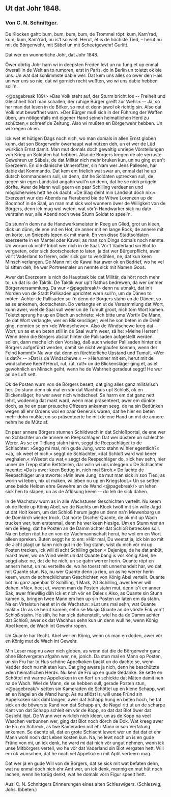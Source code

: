 <h2>Ut dat Johr 1848.</h2>

<h3>Von C. N. Schnittger.</h3>

<div class="right">
<div class="quote">De Klocken gaht: bum, bum, bum, bum,
de Trommel röpt: kum, Kam'rad, kum,
kum, Kam'rad, nu is't so wiet.
Herut, et is de höchste Tied, &ndash;
herut nu mit de Börgerwehr,
mit Säbel un mit Scheetgewehr! Gurlitt.</div>
</div>

Dat wer en wunnerliche Johr, dat Johr 1848.

Öwer dörtig Johr harn wi in deepsten Freden levt un nu fung
et up enmal öwerall in de Welt an to rumoren, erst in Paris, do
in Berlin un toletzt ok bie uns. Un wat dat schlimmste dabie wer:
Dat kem uns alles so öwer den Hals un wer uns so nie, dat
wi gornich recht wußten, wo wi uns dabie hebben soll'n.

<@pagebreak 189/>
»Das Volk steht auf, der Sturm bricht los -- Freiheit und
Gleichheit hört man schallen, der ruhige Bürger greift zur Wehr.«
-- Ja, so har man dat lesen in de Böker, so mut et denn jawol
ok richtig sin. Also dat Volk mut bewaffnet warn. »Der Bürger
muß sich in der Führung der Waffen üben, um nötigenfalls mit
eigener Hand seinen heimatlichen Herd zu schützen,« schreef de
Zeitung. Also wi mußten en Börgerwehr hebben. Un wi kregen
ok en.

Ick wet et hütigen Dags noch nich, wo man domals in allen
Ernst globen kunn, dat son Börgerwehr öwerhaupt wat nützen deh,
un et wer de Lüd würklich Ernst damit. Man mut domals doch
gewaltig unriepe Vörstellungen von Krieg un Soldaten hat hebben.
Also de Börgers kregen de ole verruste Gewehren un Säbels, de
dat Militär nich mehr bruken kun, un nu ging et an't Exerzeern.
En ole dänische Unneroffzer, sin Nam wer Jens Pallesen, har dabie
dat Kommando. Dat kem em frielich wat swar an, enmal dat he
up dütsch kommandeern sull, un denn, dat he Soldaten uptrecken
sull, de gegen sin egen Landslüd angahn wull'n un denn, dat he
se nich prügeln dörfte. Awer de Mann wull geern en paar Schilling
verdeenen und möglicherwies hett he ok dacht: »De Slag deiht min
Landslüt doch nix.« Exerzeert wur des Abends na Fierabend bie
de Witwe Lorenzen up de Boomhof in de Saal, un man mut sick
wol wunnern öwer de Willigkeit von de Börgers, denn ick mug wol
weten, wat vör'n Handwarker sick nu dato verstahn wur, alle Abend
noch twee Stunn Soldat to speel'n.

Da stunn'n denn nu de Handwarksmeister in Reeg un Glied,
grot un kleen, dick un dünn, de ene mit en Hot, de anner mit en
lange Rock, de annere mit en korte, un Sniepels lepen ok mit mank.
En von disse Stadtsoldaten exerzeerte in en Mantel oder Kawai, as
man son Dings domals noch nennte. Un worum ok nich? Inböt
wer nich in de Saal. Vör't Vaderland sin Blot to vergeeten, oder
sick dootscheeten to laten, ja dat wer Bürgerpflicht, awar vör't Vaderland
to freren, oder sick gor to verköhlen, ne, dat kun keen Minsch
verlangen. De Mann mit de Kawai har awer ok en Bedrief, wo
he vel bi sitten deh, he wer Portreemaler un nennte sick mit
Namen Goos.

Awer dat Exerzeern is nich de Hauptsak bie dat Militär, da
hört noch mehr to, un dat is: de Taktik. De Taktik wur up't
Rathus bedrewen, da wer ümmer Börgerversammlung. Da wur 
<@pagebreak/>
denn nu utmakt, dat in't Norden von de Stadt Pallisaden uprichtet
warn sull'n, um de Dänen to möten. Achter de Pallisaden
sull'n denn de Börgers stahn un de Dänen, so as se ankemen, dootscheten.
Do verlangte en ut de Versammlung dat Wort, kunn awer,
wiel de Saal vull weer un de Tumult groot, nich tom Wort kamen.
Toletzt sprung he up en Disch un schriete: »Ich bitte ums Wort!«
De Mann, de dat Wort verlangte, wer en Blickensläger; wiel he
son beten in de Dreih ging, nennten se em »de Windschewe«. Also
de Windschewe kreg dat Wort, un as et en beten still in de Saal
wur'n weer, sä he: »Meine Herren! Wenn denn die Börgers abslut
hinter die Pallisaden aufgestellt werden sollen, dann mache ich
den Vorslag, daß auch wieder Pallisaden hinter die Börgers aufgeführt
werden, damit sie nicht weglaufen können, wenn der Feind
kommt!« Nu wur dat denn en fürchterliche Upstand und Tumult.
»Wer is dat?« -- »Dat is de Windschewe.« -- »Herunner mit em,
herut mit de windschewe Keerl! Herut, rut, rut, rut!« un de Blickensläger
ging et, as et gewöhnlich en Minsch geiht, wenn he de Wahrheit
geradeut seggt! He wur an de Luft sett.

Ok de Posten wurn von de Börgers besett; dat ging alles ganz
militärisch her. Do stunn denn ok mal en vör dat Wachthus upt
Schloß, ok en Blickensläger, he wer awer nich windscheef. Se harrn
em dat ganz nett lehrt, wodennig dat makt ward, wenn man präsenteert,
awer em dünkte doch, as he en paar preusche Offzeers ankamen
seeg, de na sin Bedünken wegen all ehr Ordens wol en paar
Generals waren, dat he hier en beten mehr dohn mußte, un so
präsenteerte he mit de ene Hand un mit de annere nehm he de
Mütz af.

En paar annere Börgers stunnen Schildwach in dat Schloßportal,
de ene wer en Schlachter un de annere en Reepschläger. Dat
wer düstere un schlechte Werer. As se en Tidlang stahn harn, seggt
de Reepschläger to de Schlachter: »Segg mi mal, min gude Jung,
woto stahn wi hier egentlich?« »Ja, ick weet et nich,« seggt de
Schlachter, »dat Schloß ward wol kener weghalen.« »Weetst du
wat,« seggt de Reepschläger do, »ick hev sehn, hier unner de Trepp
stahn Bettstellen, dar willn wi uns inleggen.« De Schlachter meente:
»Da is awer keen Bettüg in, nich mal Stroh.« Do lachte de Reepschläger
un antworte: »Min lewe Jung, da mut man sick in son
Tied, as worin wi leben, nix ut maken, wi leben nu up en Kriegsfoot.«
Un so setten unse beide Helden ehre Gewehre an de Wand 
<@pagebreak/>
un lehen sick hen to slapen, un as de Aflösung keem -- do leh
de sick dahen.

In de Wachstuv wurn as in alle Wachstuven Geschichten vertellt.
Nu keem ok de Rede up König Abel, wo de Nachts um Klock
twölf mit sin wille Jagd ut dat Holt keem, um dat Schloß herum
jagte un denn na'n Mewenbarg un de Domkirch wieder trock. Dat
hörte Discher Quante, de ok mit up Wach trucken wer, tum erstenmal,
denn he wer keen hiesige. Um en Stunn wer an em de Reeg,
dat he Posten an de Damm achter dat Schloß betrecken soll. Na
en beten röpt he en von de Wachmannschaft herut, he wol em en
Wort alleen spreken. Buten seggt he to em: »Hör mal, Du weetst
ja, ick bin so mit de Jicht plagt un kann nich gut in de Tog
stahn, wist du nich vör mi up Posten trecken, ick will di acht Schilling
geben.« Dejenige, de he dat anbüt, markt awer, wo de Wind weiht
un dat Quante bang is vör König Abel, he seggt also: ne, dat
de he nich, un se gahn werrer herin. Quante röpt en annern herut,
un nu vertellte de, wo he toerst mit unnerhandelt har, wo dat mit
Quante stun. Na, nu wer Quante denn ja riep, un as he werrer
herin keem, wurn de schrecklichsten Geschichten von König Abel vertellt.
Quante böt nu ganz apenbar 12 Schilling, 1 Mark, 20 Schilling,
awer kener will dahen. »Ne«, heet et, »wenn man da Posten
stahn mut, denn is't en anner Sak, awer friewillig däh ick et nich
vör en Daler.« Also, as Quante sin Stunn kamen is, bringen twee
Mann em hen up sin Posten un laten em da stahn. Na en Virtelstun
heet et in de Wachstuv: »Lat uns mal sehn, wat Quante makt.«
Un as se herut kamen, sehn se Musjo Quante an de vörste Eck
von't Schloß stahn. He säh, he har sick dahenstellt, wiel he da de
Damm achter dat Schloß, awer ok dat Wachhus sehn kun un denn
wull he, wenn König Abel keem, de Wach int Gewehr ropen.

Un Quante har Recht. Abel wer en König, wenn ok man en
doden, awer vör en König mut de Wach int Gewehr.

Min Leser mag nu awer nich globen, as wenn dat die de
Börgerwehr ganz ohne Blotvergeten afgahn wer, ne, jonich. Da
stun mal en Mann op Posten, un sin Fru har to Hus schöne Appelkoken
backt un do dachte se, wenn Vadder doch nu mit eten kun.
Dat ging awers ja nich, denn he beschützte »den heimatlichen Herd«.
Nu kem de Fru up en gude Gedanke. Se sette en Schöttel mit
warme Appelkoken in en Korf un schickte dat Mäten damit hen na
de Wach. Wiel de Mann, de se hebben sull, gerade Posten stun, 
<@pagebreak/>
setten sin Kameraden de Schöttel up en klene Schapp, wat an en
Nagel an de Wand hung. As nu aflöst is, will unse Fründ sin
Appelkoken sick dahl langen, awer dat Schapp hung en beten hoch,
he fat sick an de böwerste Rand von dat Schapp an, de Nagel ritt
ut un de scharpe Kant von dat Schapp schleit em vör de Kopp, so
dat dat Blot öwer dat Gesicht löpt. De Wunn wer wirklich nich
kleen, un as de Kopp na veel Waschen verbunnen wer, ging dat
Blot noch dörch de Dok. Wat kreeg awer de Fru en Schreck, as twe
Kameraden mit ehr Mann in son Verfatung ankemen. Se dachte
all, dat en grote Schlacht lewert wer un dat dat et ehr Mann wohl
noch dat Leben kosten kun. Na, he lewt noch un is en gude Fründ
von mi, un ick denk, he ward mi dat nich vör ungut nehmen, wenn
ick unse Mitbörgers vertell, wo he vör dat Vaderland sin Blot vergaten
hett. Will em ok wünschen, dat he noch vel Appelkoken mit
Aptit verteern mag.

Dat wer ja en gude Will von de Börgers, dat se sick mit wat
befaten dehn, wat nu enmal doch nich ehr Amt wer, un ick denk,
mennig en mut hüt noch lachen, wenn he torüg denkt, wat he domals
vörn Figur speelt hett.

<div class="source pre">Aus: C. N. Schnittgers Erinnerungen eines alten Schleswigers.
(Schleswig, Johs. Ibbeten.)</div>

